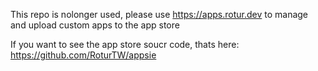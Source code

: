This repo is nolonger used, please use https://apps.rotur.dev to manage and upload custom apps to the app store

If you want to see the app store soucr code, thats here: https://github.com/RoturTW/appsie
